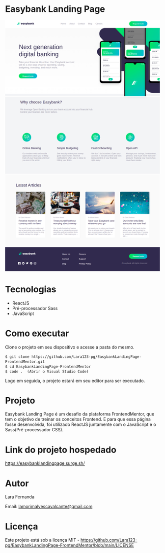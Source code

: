 # Easybank Landing Page

<div>
    <img src = './src/assets/image1.png' />
    <img src = './src/assets/image2.png' />
    <img src = './src/assets/image3.png' />
    <img src = './src/assets/image4.png' />
</div>

# Tecnologias

<ul>
    <li>ReactJS</li>
    <li>Pré-processador Sass</li>
    <li>JavaScript</li>
</ul>

# Como executar

Clone o projeto em seu dispositivo e acesse a pasta do mesmo.

```
$ git clone https://github.com/Lara123-pg/EasybankLandingPage-FrontendMentor.git
$ cd EasybankLandingPage-FrontendMentor
$ code .  (Abrir o Visual Studio Code)
```

Logo em seguida, o projeto estará em seu editor para ser executado.

# Projeto

Easybank Landing Page é um desafio da plataforma FrontendMentor, que tem o objetivo de treinar os conceitos Frontend. E para que essa página fosse desenvolvida, foi utilizado ReactJS juntamente com o JavaScript e o Sass(Pré-processador CSS).

# Link do projeto hospedado

https://easybanklandingpage.surge.sh/

# Autor

Lara Fernanda

Email: lamorimalvescavalcante@gmail.com

# Licença

Este projeto está sob a licença MIT - https://github.com/Lara123-pg/EasybankLandingPage-FrontendMentor/blob/main/LICENSE
